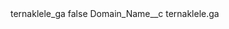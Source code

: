 <?xml version="1.0" encoding="UTF-8"?>
<CustomMetadata xmlns="http://soap.sforce.com/2006/04/metadata" xmlns:xsi="http://www.w3.org/2001/XMLSchema-instance" xmlns:xsd="http://www.w3.org/2001/XMLSchema">
    <label>ternaklele_ga</label>
    <protected>false</protected>
    <values>
        <field>Domain_Name__c</field>
        <value xsi:type="xsd:string">ternaklele.ga</value>
    </values>
</CustomMetadata>
